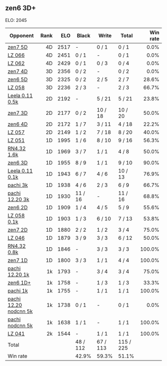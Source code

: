 ## zen6 3D+ ##

ELO: 2045

Opponent | Rank | ELO | Black | Write | Total | Win rate
---------|-----:|----:|-------|-------|-------|-------:
[zen7 5D](zen7%205D.md) | 4D | 2517 | - | 0 / 1 | 0 / 1 | 0.0%
[LZ 066](LZ%20066.md) | 4D | 2451 | 0 / 1 | - | 0 / 1 | 0.0%
[LZ 062](LZ%20062.md) | 4D | 2429 | 0 / 1 | 0 / 3 | 0 / 4 | 0.0%
[zen7 4D](zen7%204D.md) | 3D | 2356 | 0 / 2 | - | 0 / 2 | 0.0%
[zen6 5D](zen6%205D.md) | 3D | 2325 | 0 / 2 | 2 / 5 | 2 / 7 | 28.6%
[LZ 058](LZ%20058.md) | 3D | 2236 | 2 / 3 | - | 2 / 3 | 66.7%
[Leela 0.11 0.5k](Leela%200.11%200.5k.md) | 2D | 2192 | - | 5 / 21 | 5 / 21 | 23.8%
[zen7 3D](zen7%203D.md) | 2D | 2177 | 0 / 2 | 10 / 18 | 10 / 20 | 50.0%
[zen6 4D](zen6%204D.md) | 2D | 2172 | 1 / 7 | 3 / 11 | 4 / 18 | 22.2%
[LZ 057](LZ%20057.md) | 2D | 2149 | 1 / 2 | 7 / 18 | 8 / 20 | 40.0%
[LZ 051](LZ%20051.md) | 1D | 1995 | 1 / 6 | 8 / 10 | 9 / 16 | 56.3%
[RN4.32 1.6k](RN4.32%201.6k.md) | 1D | 1969 | 3 / 7 | 1 / 1 | 4 / 8 | 50.0%
[zen6 3D](zen6%203D.md) | 1D | 1955 | 8 / 9 | 1 / 1 | 9 / 10 | 90.0%
[Leela 0.11 0.1k](Leela%200.11%200.1k.md) | 1D | 1943 | 6 / 7 | 4 / 6 | 10 / 13 | 76.9%
[pachi 3k](pachi%203k.md) | 1D | 1938 | 4 / 6 | 2 / 3 | 6 / 9 | 66.7%
[pachi 12.20 3k](pachi%2012.20%203k.md) | 1D | 1930 | 11 / 16 | - | 11 / 16 | 68.8%
[zen6 2D](zen6%202D.md) | 1D | 1909 | 1 / 4 | 4 / 5 | 5 / 9 | 55.6%
[LZ 058 0.1k](LZ%20058%200.1k.md) | 1D | 1903 | 1 / 3 | 6 / 10 | 7 / 13 | 53.8%
[zen7 2D](zen7%202D.md) | 1D | 1880 | 2 / 2 | 1 / 2 | 3 / 4 | 75.0%
[LZ 046](LZ%20046.md) | 1D | 1879 | 3 / 9 | 3 / 3 | 6 / 12 | 50.0%
[RN4.32 0.8k](RN4.32%200.8k.md) | 1D | 1846 | - | 3 / 3 | 3 / 3 | 100.0%
[zen7 1D](zen7%201D.md) | 1D | 1800 | 3 / 3 | 1 / 1 | 4 / 4 | 100.0%
[pachi 12.20 1k](pachi%2012.20%201k.md) | 1k | 1793 | - | 3 / 4 | 3 / 4 | 75.0%
[zen6 1D+](zen6%201D+.md) | 1k | 1758 | - | 1 / 3 | 1 / 3 | 33.3%
[pachi 1k](pachi%201k.md) | 1k | 1755 | - | 1 / 1 | 1 / 1 | 100.0%
[pachi 12.20 nodcnn 5k](pachi%2012.20%20nodcnn%205k.md) | 1k | 1738 | 0 / 1 | - | 0 / 1 | 0.0%
[pachi nodcnn 5k](pachi%20nodcnn%205k.md) | 1k | 1638 | 1 / 1 | - | 1 / 1 | 100.0%
[LZ 041](LZ%20041.md) | 2k | 1544 | - | 1 / 1 | 1 / 1 | 100.0%
Total | | | 48 / 112 | 67 / 113 | 115 / 225 | 
Win rate| | | 42.9% | 59.3% | 51.1% | 
